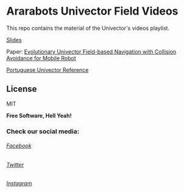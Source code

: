 # Ararabots Univector Field Videos

This repo contains the material of the Univector's videos playlist.

[Slides]

Paper: [Evolutionary Univector Field-based Navigation
with Collision Avoidance for Mobile Robot]

[Portuguese Univector Reference]


License
----

MIT


**Free Software, Hell Yeah!**

### Check our social media:
###### [Facebook]
###### [Twitter]
###### [Instagram]

[Facebook]:<https://www.facebook.com/ararabots>
[Twitter]:<https://twitter.com/ararabots>
[Instagram]:<https://www.instagram.com/ararabots/>
[Evolutionary Univector Field-based Navigation with Collision Avoidance for Mobile Robot]: <https://pdfs.semanticscholar.org/2a9c/19f306bc82a8ac22ee285f3a213e27c1e968.pdf>
[Ararabots]: <http://lia.facom.ufms.br/ararabots/2019/03/processo-seletivo-resultado-online/>
[Slides]: <https://docs.google.com/presentation/d/1ZotBqN7wEWfTjHspLDoGpcV9BBmlT74IpkNdHW--LZI/edit?usp=sharing>
[Portuguese Univector Reference]: <https://app.assembla.com/wiki/show/warthog-dia/Univector_Field_Navigation>
